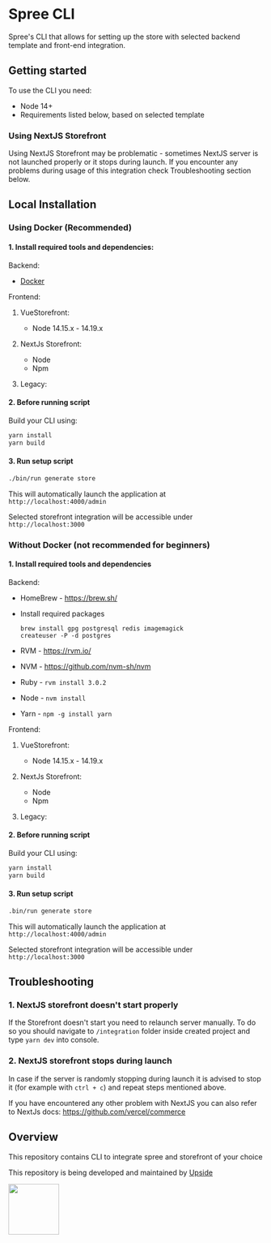 # Spree CLI

Spree's CLI that allows for setting up the store with selected backend template and front-end integration.

## Getting started
To use the CLI you need:
* Node 14+
* Requirements listed below, based on selected template

### Using NextJS Storefront
Using NextJS Storefront may be problematic - sometimes NextJS server is not launched properly or it stops during launch.
If you encounter any problems during usage of this integration check Troubleshooting section below.
## Local Installation

### Using Docker (Recommended)
#### 1. Install required tools and dependencies:

Backend:
* [Docker](https://www.docker.com/community-edition#/download)

Frontend:
   
1. VueStorefront:
   * Node 14.15.x - 14.19.x

2. NextJs Storefront:
   * Node
   * Npm
3. Legacy:
#### 2. Before running script
Build your CLI using:
```bash
yarn install
yarn build
```

#### 3. Run setup script

```bash
./bin/run generate store
```

This will automatically launch the application at `http://localhost:4000/admin`

Selected storefront integration will be accessible under `http://localhost:3000`

### Without Docker (not recommended for beginners)

#### 1. Install required tools and dependencies
Backend:
* HomeBrew - https://brew.sh/
* Install required packages


      brew install gpg postgresql redis imagemagick
      createuser -P -d postgres


* RVM - https://rvm.io/
* NVM - https://github.com/nvm-sh/nvm
* Ruby - `rvm install 3.0.2`
* Node - `nvm install`
* Yarn - `npm -g install yarn`

Frontend:

1. VueStorefront:
    * Node 14.15.x - 14.19.x

2. NextJs Storefront:
   * Node
   * Npm
3. Legacy:
#### 2. Before running script
Build your CLI using:

```bash
yarn install
yarn build
```

#### 3. Run setup script

```bash
.bin/run generate store
```

This will automatically launch the application at `http://localhost:4000/admin`

Selected storefront integration will be accessible under `http://localhost:3000`
## Troubleshooting

### 1. NextJS storefront doesn't start properly
If the Storefront doesn't start you need to relaunch server manually.
To do so you should navigate to `/integration` folder inside created project and type `yarn dev` into console.

### 2. NextJS storefront stops during launch

In case if the server is randomly stopping during launch it is advised to stop it (for example with `ctrl + c`) and repeat steps mentioned above.


If you have encountered any other problem with NextJS you can also refer to NextJs docs: https://github.com/vercel/commerce


## Overview

This repository contains CLI to integrate spree and storefront of your choice

This repository is being developed and maintained by [Upside](https://upsidelab.io)

<a href="https://upsidelab.io"><img src="https://user-images.githubusercontent.com/6420475/141106487-333774a5-04b2-46a4-8367-7cb11e46906e.png" height="100px" /></a>

